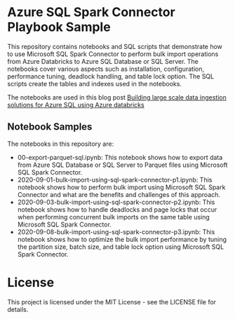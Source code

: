 # Azure SQL Spark Connector Playbook Sample

This repository contains notebooks and SQL scripts that demonstrate how to use Microsoft SQL Spark Connector to perform bulk import operations from Azure Databricks to Azure SQL Database or SQL Server. The notebooks cover various aspects such as installation, configuration, performance tuning, deadlock handling, and table lock option. The SQL scripts create the tables and indexes used in the notebooks.

The notebooks are used in this blog post [Building large scale data ingestion solutions for Azure SQL using Azure databricks](https://ankitbko.github.io/blog/2020/09/bulk-import-using-sql-spark-connector-p1/)

## Notebook Samples

The notebooks in this repository are:

* 00-export-parquet-sql.ipynb: This notebook shows how to export data from Azure SQL Database or SQL Server to Parquet files using Microsoft SQL Spark Connector.
* 2020-09-01-bulk-import-using-sql-spark-connector-p1.ipynb: This notebook shows how to perform bulk import using Microsoft SQL Spark Connector and what are the benefits and challenges of this approach.
* 2020-09-03-bulk-import-using-sql-spark-connector-p2.ipynb: This notebook shows how to handle deadlocks and page locks that occur when performing concurrent bulk imports on the same table using Microsoft SQL Spark Connector.
* 2020-09-08-bulk-import-using-sql-spark-connector-p3.ipynb: This notebook shows how to optimize the bulk import performance by tuning the partition size, batch size, and table lock option using Microsoft SQL Spark Connector.


# License

This project is licensed under the MIT License - see the LICENSE file for details.
